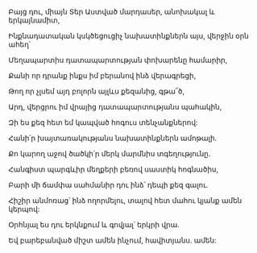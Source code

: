 Բայց դու, միայն Տեր Աստված մարդասեր, անոխակալ և երկայնամիտ,

Ինքնադատական կսկծեցուցիչ նախատինքներն այս, վերջին օրն ահեղ՝

Մեղապարտիս դատապարտության փոխարենը համարիր,

Քանի որ դրանք ինքս իմ բերանով ինձ վերագրեցի,

Թող որ չլսեմ այդ բոլորն այլևս քեզանից, գթա՜ծ,

Արդ, վերցրու իմ վրայից դատապարտությանս պահակին,

Զի ես քեզ հետ եմ կապված հոգուս տենչանքներով:

Հանի՛ր խայտառակությանս նախատինքներն ամոթալի.

Քո կարող աջով ծածկի՛ր մերկ մարմնիս տգեղությունը.

Հանգիստ պարգևիր մեղքերի բեռով սաստիկ հոգնածիս,

Բարի մի ճամփա սահմանիր դու ինձ՝ դեպի քեզ գալու.

Հիշիր անմոռաց՝ ինձ ողորմելու, տալով հետ մահու կյանք ամեն կերպով:

Օրհնյալ ես դու երկնքում և գովյալ՝ երկրի վրա.

Եվ բարեբանված միշտ ամեն ինչում, հավիտյանս. ամեն: